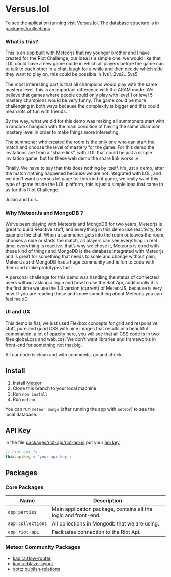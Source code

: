 # Versus.lol

To see the aplication running visit [Versus.lol](http://www.versus.lol/). The database structure is in [packages/collections](https://github.com/Goluis/riot-contest/tree/master/packages/collections)

### What is this?

This is an app built with Meteorjs that my younger brother and I have created for the Riot Challenge, our idea is a simple one, we would like that LOL could have a new game mode in which all players before the game can to talk to each other in a chat, laugh for a while and then decide which side they want to play on, this could be possible in 1vs1, 2vs2...5vs5.

The most interesting part is that all champions would play with the same mastery level, this is an important difference with the ARAM mode. We believe that games where people could only play with level 1 or level 5 mastery champions would be very funny. The game could be more challenging in both ways because the complexity is bigger  and this could mean lots of fun with friends.

By the way, what we did for this demo was making all summoners start with a random champion with the main condition of having the same champion mastery level in order to make things more interesting.

The summoner who created the room is the only one who can start the match and choose the level of mastery for the game. For this demo the invitations are from a "share link", with LOL that could be just a simple invitation game, but for these web demo the share link works :v

Finally, We have to say that this does nothing by itself, it's just a demo, after the match nothing happened because we are not integrated with LOL, and we don't want a versus.lol page for this kind of game, we really want this type of game inside the LOL platform, this is just a simple idea that came to us for this Riot Challenge.

Julián and Luis.

### Why MeteorJs and MongoDB ?
We’ve been playing with Meteorjs and MongoDB for two years, Meteorjs is great to build Reactive stuff, and everything in this demo use reactivity, for example the chat. When a summoner gets into the room or leaves the room, chooses a side or starts the match, all players can see everything in real time, everything is reactive. that’s why we chose it, Meteorjs is good with these kind of things and MongoDB is the database integrated with Meteorjs and is great for something that needs to scale and change without pain, MeteorJs and MongoDB has a huge community and is fun to code with them and make prototypes fast.

A personal challenge for this demo was handling the status of connected users without asking a login and how to use the Riot Api, additionally it is the first time we use the 1.3  version (current) of MeteorJS, because is very new. If you are reading these and know something about Meteorjs you can feel me xD.

### UI and UX

This demo is flat, we just used Flexbox concepts for grid and responsive stuff, pure and good CSS with nice images that results in a beautiful combination, a lot of opacity here, you will see that all CSS code is in two files global.css and web.css. We don't want libraries and frameworks in front-end for something not that big.

All our code is clean and with comments, go and check.

## Install
1. Install [Meteor](https://www.meteor.com/install)
1. Clone this branch to your local machine
3. Run `npm install`
4. Run `meteor`

You can run `meteor mongo` (after running the app with `meteor`) to see the local database.

## API Key
in the file [packages/riot-api/riot-api.js](https://github.com/Goluis/riot-contest/blob/master/packages/riot-api/riot-api.js) put your [api key](https://developer.riotgames.com/)
```js
// riot-api.js
this.apiKey = 'your-api-key';
```

## Packages
### Core Packages
| Name | Description |
| --- | --- |
| `app:parties` | Main application package, contains all the logic and front-end. |
| `app:collections` | All collections in Mongodb that we are using.|
| `app:riot-api` | Facilitates connection to the Riot Api. |

### Meteor Community Packages
- [kadira:flow-router](https://github.com/kadirahq/flow-router/)
- [kadira:blaze-layout](https://github.com/kadirahq/blaze-layout/)
- [cottz:publish-relations](https://github.com/Goluis/cottz-publish-relations/)